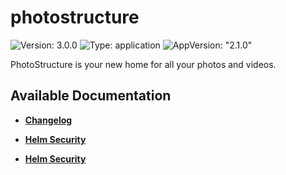 # photostructure

![Version: 3.0.0](https://img.shields.io/badge/Version-3.0.0-informational?style=flat-square) ![Type: application](https://img.shields.io/badge/Type-application-informational?style=flat-square) ![AppVersion: "2.1.0"](https://img.shields.io/badge/AppVersion-"2.1.0"-informational?style=flat-square)

PhotoStructure is your new home for all your photos and videos.

## Available Documentation

- [**Changelog**](CHANGELOG)

- [**Helm Security**](container-security)

- [**Helm Security**](helm-security)

